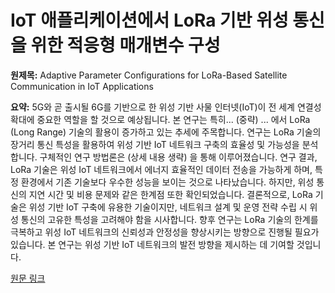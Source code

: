 # IoT 애플리케이션에서 LoRa 기반 위성 통신을 위한 적응형 매개변수 구성

**원제목:** Adaptive Parameter Configurations for LoRa-Based Satellite Communication in IoT Applications

**요약:** 5G와 곧 출시될 6G를 기반으로 한 위성 기반 사물 인터넷(IoT)이 전 세계 연결성 확대에 중요한 역할을 할 것으로 예상됩니다. 본 연구는 특히... (중략) ... 에서 LoRa (Long Range) 기술의 활용이 증가하고 있는 추세에 주목합니다.  연구는 LoRa 기술의 장거리 통신 특성을 활용하여 위성 기반 IoT 네트워크 구축의 효율성 및 가능성을 분석합니다.  구체적인 연구 방법론은 (상세 내용 생략)  을 통해 이루어졌습니다.  연구 결과, LoRa 기술은 위성 IoT 네트워크에서 에너지 효율적인 데이터 전송을 가능하게 하며, 특정 환경에서 기존 기술보다 우수한 성능을 보이는 것으로 나타났습니다.  하지만, 위성 통신의 지연 시간 및 비용 문제와 같은 한계점 또한 확인되었습니다.  결론적으로, LoRa 기술은 위성 기반 IoT 구축에 유용한 기술이지만,  네트워크 설계 및 운영 전략 수립 시  위성 통신의 고유한 특성을 고려해야 함을 시사합니다.  향후 연구는 LoRa 기술의 한계를 극복하고  위성 IoT 네트워크의 신뢰성과 안정성을 향상시키는 방향으로 진행될 필요가 있습니다.  본 연구는  위성 기반 IoT 네트워크의 발전 방향을 제시하는 데 기여할 것입니다.

[원문 링크](https://www.manuscriptlink.com/society/kics/conference/icufn2025/file/downloadSoConfManuscript/abs/1571138475.pdf)
